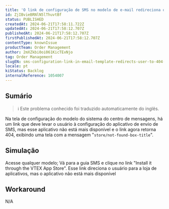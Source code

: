 ```yaml
---
title: 'O link de configuração de SMS no modelo de e-mail redireciona o usuário para a página 404'
id: ZjIBvieBRNlN5lThuvtBf
status: PUBLISHED
createdAt: 2024-06-21T17:58:11.722Z
updatedAt: 2024-06-21T17:58:12.707Z
publishedAt: 2024-06-21T17:58:12.707Z
firstPublishedAt: 2024-06-21T17:58:12.707Z
contentType: knownIssue
productTeam: Order Management
author: 2mXZkbi0oi061KicTExNjo
tag: Order Management
slugEN: sms-configuration-link-in-email-template-redirects-user-to-404-page
locale: pt
kiStatus: Backlog
internalReference: 1054007
---
```


## Sumário

>ℹ️ Este problema conhecido foi traduzido automaticamente do inglês.


Na tela de configuração do modelo do sistema do centro de mensagens, há um link que deve levar o usuário à configuração do aplicativo de envio de SMS, mas esse aplicativo não está mais disponível e o link agora retorna 404, exibindo uma tela com a mensagem "`store/not-found-box-title`".

## Simulação



Acesse qualquer modelo;
Vá para a guia SMS e clique no link "Install it through the VTEX App Store".
Esse link direciona o usuário para a loja de aplicativos, mas o aplicativo não está mais disponível

## Workaround


N/A





